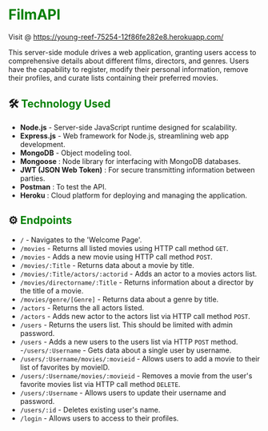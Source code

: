 # <span style="color: green;">FilmAPI</span> 
Visit @ https://young-reef-75254-12f86fe282e8.herokuapp.com/

This server-side module drives a web application, granting users access to comprehensive details about different films, directors, and genres. Users have the capability to register, modify their personal information, remove their profiles, and curate lists containing their preferred movies.

## 🛠️ <span style="color: green;">Technology Used</span>
- **Node.js** - Server-side JavaScript runtime designed for scalability.
- **Express.js** - Web framework for Node.js, streamlining web app development.
- **MongoDB** - Object modeling tool.
- **Mongoose** : Node library for interfacing with MongoDB databases.
- **JWT (JSON Web Token)** : For secure transmitting information between parties.
- **Postman** : To test the API.
- **Heroku** : Cloud platform for deploying and managing the application.

## ⚙️ <span style="color: green;">Endpoints</span>

- `/` - Navigates to the 'Welcome Page'. 
- `/movies` - Returns all listed movies using HTTP call method `GET`.
- `/movies` - Adds a new movie using HTTP call method `POST`.
- `/movies/:Title` - Returns data about a movie by title.
- `/movies/:Title/actors/:actorid` - Adds an actor to a movies actors list.
- `/movies/directorname/:Title` - Returns information about a director by the title of a movie.
- `/movies/genre/[Genre]` - Returns data about a genre by title.
- `/actors` - Returns the all actors listed.
- `/actors` - Adds new actor to the actors list via HTTP call method `POST`.
- `/users` - Returns the users list. This should be limited with admin password.
- `/users` - Adds a new users to the users list via HTTP `POST` method.
-`/users/:Username` - Gets data about a single user by username.
- `/users/:Username/movies/:movieid` - Allows users to add a movie to their list of favorites by movieID.
- `/users/:Username/movies/:movieid` - Removes a movie from the user's favorite movies list via HTTP call method `DELETE`.
- `/users/:Username` - Allows users to update their username and password.
- `/users/:id` - Deletes existing user's name.
- `/login` - Allows users to access to their profiles.